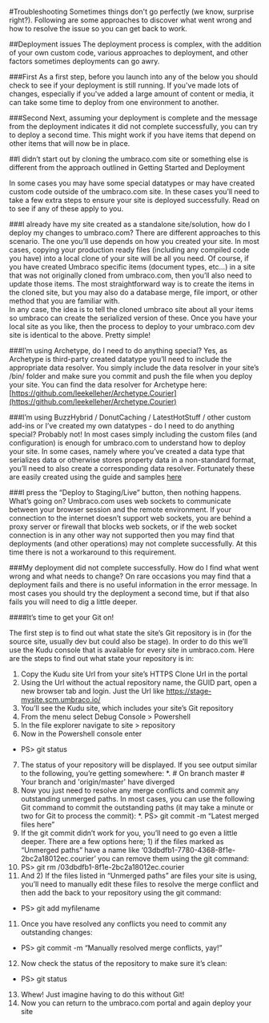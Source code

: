 #TroubleshootingSometimes things don't go perfectly (we know, surprise right?).  Following are some approaches to discover what went wrong and how to resolve the issue so you can get back to work.  ##Deployment issuesThe deployment process is complex, with the addition of your own custom code, various approaches to deployment, and other factors sometimes deployments can go awry.###FirstAs a first step, before you launch into any of the below you should check to see if your deployment is still running.  If you've made lots of changes, especially if you've added a large amount of content or media, it can take some time to deploy from one environment to another.###SecondNext, assuming your deployment is complete and the message from the deployment indicates it did not complete successfully, you can try to deploy a second time.  This might work if you have items that depend on other items that will now be in place.##I didn’t start out by cloning the umbraco.com site or something else is different from the approach outlined in Getting Started and DeploymentIn some cases you may have some special datatypes or may have created custom code outside of the umbraco.com site.  In these cases you’ll need to take a few extra steps to ensure your site is deployed successfully.  Read on to see if any of these apply to you.###I already have my site created as a standalone site/solution, how do I deploy my changes to umbraco.com?There are different approaches to this scenario.  The one you’ll use depends on how you created your site.  In most cases, copying your production ready files (including any compiled code you have) into a local clone of your site will be all you need.  Of course, if you have created Umbraco specific items (document types, etc...) in a site that was not originally cloned from umbraco.com, then you’ll also need to update those items.  The most straightforward way is to create the items in the cloned site, but you may also do a database merge, file import, or other method that you are familiar with.  In any case, the idea is to tell the cloned umbraco site about all your items so umbraco can create the serialized version of these.Once you have your local site as you like, then the process to deploy to your umbraco.com dev site is identical to the above.  Pretty simple!###I’m using Archetype, do I need to do anything special?Yes, as Archetype is third-party created datatype you’ll need to include the appropriate data resolver.  You simply include the data resolver in your site’s /bin/ folder and make sure you commit and push the file when you deploy your site.  You can find the data resolver for Archetype here:  [https://github.com/leekelleher/Archetype.Courier](https://github.com/leekelleher/Archetype.Courier)###I’m using BuzzHybrid / DonutCaching / LatestHotStuff / other custom add-ins or I’ve created my own datatypes - do I need to do anything special?Probably not!  In most cases simply including the custom files (and configuration) is enough for umbraco.com to understand how to deploy your site.  In some cases, namely where you’ve created a data type that serializes data or otherwise stores property data in a non-standard format, you’ll need to also create a corresponding data resolver.  Fortunately these are easily created using the guide and samples [here](https://github.com/umbraco/Courier/blob/master/Documentation/Developer%20Documentation/Data%20Resolvers.md)###I press the “Deploy to Staging/Live” button, then nothing happens.  What’s going on?Umbraco.com uses web sockets to communicate between your browser session and the remote environment.  If your connection to the internet doesn’t support web sockets, you are behind a proxy server or firewall that blocks web sockets, or if the web socket connection is in any other way not supported then you may find that deployments (and other operations) may not complete successfully.  At this time there is not a workaround to this requirement.###My deployment did not complete successfully.  How do I find what went wrong and what needs to change?On rare occasions you may find that a deployment fails and there is no useful information in the error message.  In most cases you should try the deployment a second time, but if that also fails you will need to dig a little deeper.####It’s time to get your Git on!  The first step is to find out what state the site’s Git repository is in (for the source site, usually dev but could also be stage).  In order to do this we’ll use the Kudu console that is available for every site in umbraco.com.  Here are the steps to find out what state your repository is in:1. Copy the Kudu site Url from your site’s HTTPS Clone Url in the portal2. Using the Url without the actual repository name, the GUID part, open a new browser tab and login.  Just the Url like https://stage-mysite.scm.umbraco.io/3. You’ll see the Kudu site, which includes your site’s Git repository4. From the menu select Debug Console > Powershell5. In the file explorer navigate to site > repository6. Now in the Powershell console enter  * PS> git status 7. The status of your repository will be displayed.  If you see output similar to the following, you’re getting somewhere:  *. # On branch master  # Your branch and 'origin/master' have diverged8. Now you just need to resolve any merge conflicts and commit any outstanding unmerged paths.  In most cases, you can use the following Git command to commit the outstanding paths (it may take a minute or two for Git to process the commit):  *. PS> git commit -m “Latest merged files here”9. If the git commit didn’t work for you, you’ll need to go even a little deeper.  There are a few options here; 1) if the files marked as “Unmerged paths” have a name like ‘03dbdfb1-7780-4368-8f1e-2bc2a18012ec.courier’ you can remove them using the git command:  1. PS> git rm <full path from console>/03dbdfb1-8f1e-2bc2a18012ec.courier10. And 2) If the files listed in “Unmerged paths” are files your site is using, you’ll need to manually edit these files to resolve the merge conflict and then add the back to your repository using the git command:  * PS> git add myfilename11. Once you have resolved any conflicts you need to commit any outstanding changes:  * PS> git commit -m “Manually resolved merge conflicts, yay!”12. Now check the status of the repository to make sure it’s clean:  * PS> git status13. Whew!  Just imagine having to do this without Git!14. Now you can return to the umbraco.com portal and again deploy your site